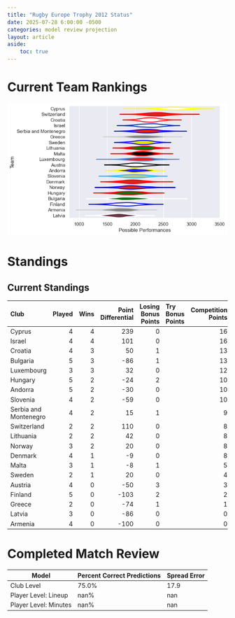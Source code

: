 ```yaml
---  
title: "Rugby Europe Trophy 2012 Status"  
date: 2025-07-28 6:00:00 -0500  
categories: model review projection  
layout: article  
aside:  
    toc: true  
---
```

# Current Team Rankings


![Club Rankings](plots/rankings_Rugby_Europe_Trophy_2012.png)
# Standings

## Current Standings


| Club                  |   Played |   Wins |   Point Differential |   Losing Bonus Points | Try Bonus Points   |   Competition Points |
|:----------------------|---------:|-------:|---------------------:|----------------------:|:-------------------|---------------------:|
| Cyprus                |        4 |      4 |                  239 |                     0 |                    |                   16 |
| Israel                |        4 |      4 |                  101 |                     0 |                    |                   16 |
| Croatia               |        4 |      3 |                   50 |                     1 |                    |                   13 |
| Bulgaria              |        5 |      3 |                  -86 |                     1 |                    |                   13 |
| Luxembourg            |        3 |      3 |                   32 |                     0 |                    |                   12 |
| Hungary               |        5 |      2 |                  -24 |                     2 |                    |                   10 |
| Andorra               |        5 |      2 |                  -30 |                     0 |                    |                   10 |
| Slovenia              |        4 |      2 |                  -59 |                     0 |                    |                   10 |
| Serbia and Montenegro |        4 |      2 |                   15 |                     1 |                    |                    9 |
| Switzerland           |        2 |      2 |                  110 |                     0 |                    |                    8 |
| Lithuania             |        2 |      2 |                   42 |                     0 |                    |                    8 |
| Norway                |        3 |      2 |                   20 |                     0 |                    |                    8 |
| Denmark               |        4 |      1 |                   -9 |                     0 |                    |                    8 |
| Malta                 |        3 |      1 |                   -8 |                     1 |                    |                    5 |
| Sweden                |        2 |      1 |                   20 |                     0 |                    |                    4 |
| Austria               |        4 |      0 |                  -50 |                     3 |                    |                    3 |
| Finland               |        5 |      0 |                 -103 |                     2 |                    |                    2 |
| Greece                |        2 |      0 |                  -74 |                     1 |                    |                    1 |
| Latvia                |        3 |      0 |                  -86 |                     0 |                    |                    0 |
| Armenia               |        4 |      0 |                 -100 |                     0 |                    |                    0 |



# Completed Match Review


| Model | Percent Correct Predictions | Spread Error |
| ------ | ------ | ------ |
| Club Level | 75.0% | 17.9 |
| Player Level: Lineup | nan% | nan |
| Player Level: Minutes | nan% | nan |

